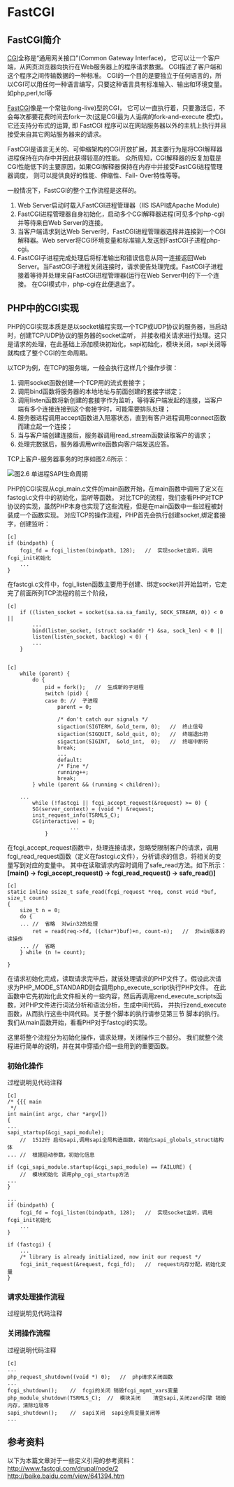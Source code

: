 # FastCGI

## FastCGI简介

[CGI](http://zh.wikipedia.org/wiki/CGI)全称是“通用网关接口”(Common Gateway Interface)，
它可以让一个客户端，从网页浏览器向执行在Web服务器上的程序请求数据。
CGI描述了客户端和这个程序之间传输数据的一种标准。
CGI的一个目的是要独立于任何语言的，所以CGI可以用任何一种语言编写，只要这种语言具有标准输入、输出和环境变量。如php,perl,tcl等

[FastCGI](http://baike.baidu.com/view/641394.htm)像是一个常驻(long-live)型的CGI，
它可以一直执行着，只要激活后，不会每次都要花费时间去fork一次(这是CGI最为人诟病的fork-and-execute 模式)。
它还支持分布式的运算, 即 FastCGI 程序可以在网站服务器以外的主机上执行并且接受来自其它网站服务器来的请求。

FastCGI是语言无关的、可伸缩架构的CGI开放扩展，其主要行为是将CGI解释器进程保持在内存中并因此获得较高的性能。
众所周知，CGI解释器的反复加载是CGI性能低下的主要原因，如果CGI解释器保持在内存中并接受FastCGI进程管理器调度，
则可以提供良好的性能、伸缩性、Fail- Over特性等等。

一般情况下，FastCGI的整个工作流程是这样的。

   1. Web Server启动时载入FastCGI进程管理器（IIS ISAPI或Apache Module)
   1. FastCGI进程管理器自身初始化，启动多个CGI解释器进程(可见多个php-cgi)并等待来自Web Server的连接。
   1. 当客户端请求到达Web Server时，FastCGI进程管理器选择并连接到一个CGI解释器。Web server将CGI环境变量和标准输入发送到FastCGI子进程php-cgi。
   1. FastCGI子进程完成处理后将标准输出和错误信息从同一连接返回Web Server。当FastCGI子进程关闭连接时，请求便告处理完成。FastCGI子进程接着等待并处理来自FastCGI进程管理器(运行在Web Server中)的下一个连接。 在CGI模式中，php-cgi在此便退出了。

## PHP中的CGI实现

PHP的CGI实现本质是是以socket编程实现一个TCP或UDP协议的服务器，当启动时，创建TCP/UDP协议的服务器的socket监听，
并接收相关请求进行处理。这只是请求的处理，在此基础上添加模块初始化，sapi初始化，模块关闭，sapi关闭等就构成了整个CGI的生命周期。

以TCP为例，在TCP的服务端，一般会执行这样几个操作步骤：

 1. 调用socket函数创建一个TCP用的流式套接字；
 1. 调用bind函数将服务器的本地地址与前面创建的套接字绑定；
 1. 调用listen函数将新创建的套接字作为监听，等待客户端发起的连接，当客户端有多个连接连接到这个套接字时，可能需要排队处理；
 1. 服务器进程调用accept函数进入阻塞状态，直到有客户进程调用connect函数而建立起一个连接；
 1. 当与客户端创建连接后，服务器调用read_stream函数读取客户的请求；
 1. 处理完数据后，服务器调用write函数向客户端发送应答。

TCP上客户-服务器事务的时序如图2.6所示：

![图2.6 单进程SAPI生命周期](../images/chapt02/02-02-03-tcp.jpg)

PHP的CGI实现从cgi_main.c文件的main函数开始，在main函数中调用了定义在fastcgi.c文件中的初始化，监听等函数。
对比TCP的流程，我们查看PHP对TCP协议的实现，虽然PHP本身也实现了这些流程，但是在main函数中一些过程被封装成一个函数实现。
对应TCP的操作流程，PHP首先会执行创建socket,绑定套接字，创建监听：

    [c]
    if (bindpath) {
        fcgi_fd = fcgi_listen(bindpath, 128);   //  实现socket监听，调用fcgi_init初始化
        ...
    }

在fastcgi.c文件中，fcgi_listen函数主要用于创建、绑定socket并开始监听，它走完了前面所列TCP流程的前三个阶段，

    [c]
        if ((listen_socket = socket(sa.sa.sa_family, SOCK_STREAM, 0)) < 0 ||
            ...
            bind(listen_socket, (struct sockaddr *) &sa, sock_len) < 0 ||
            listen(listen_socket, backlog) < 0) {
            ...
        }


    [c]
    	while (parent) {
			do {
				pid = fork();   //  生成新的子进程
				switch (pid) {
				case 0: //  子进程
					parent = 0;

					/* don't catch our signals */
					sigaction(SIGTERM, &old_term, 0);   //  终止信号
					sigaction(SIGQUIT, &old_quit, 0);   //  终端退出符
					sigaction(SIGINT,  &old_int,  0);   //  终端中断符
					break;
                    ...
                    default:
					/* Fine */
					running++;
					break;
			} while (parent && (running < children));

        ...
        	while (!fastcgi || fcgi_accept_request(&request) >= 0) {
			SG(server_context) = (void *) &request;
			init_request_info(TSRMLS_C);
			CG(interactive) = 0;
                        ...
                }

在fcgi_accept_request函数中，处理连接请求，忽略受限制客户的请求，调用fcgi_read_request函数（定义在fastcgi.c文件），分析请求的信息，将相关的变量写到对应的变量中。
其中在读取请求内容时调用了safe_read方法。如下所示：
**[main() -> fcgi_accept_request() -> fcgi_read_request() -> safe_read()]**

    [c]
    static inline ssize_t safe_read(fcgi_request *req, const void *buf, size_t count)
    {
        size_t n = 0;
        do {
        ... //  省略  对win32的处理
            ret = read(req->fd, ((char*)buf)+n, count-n);   //  非win版本的读操作
        ... //  省略
        } while (n != count);

    }

在请求初始化完成，读取请求完毕后，就该处理请求的PHP文件了。假设此次请求为PHP_MODE_STANDARD则会调用php_execute_script执行PHP文件。
在此函数中它先初始化此文件相关的一些内容，然后再调用zend_execute_scripts函数，对PHP文件进行词法分析和语法分析，生成中间代码，
并执行zend_execute函数，从而执行这些中间代码。关于整个脚本的执行请参见第三节 脚本的执行。
我们从main函数开始，看看PHP对于fastcgi的实现。

这里将整个流程分为初始化操作，请求处理，关闭操作三个部分。
我们就整个流程进行简单的说明，并在其中穿插介绍一些用到的重要函数。

### 初始化操作
 过程说明见代码注释

    [c]
    /* {{{ main
     */
    int main(int argc, char *argv[])
    {
    ...
    sapi_startup(&cgi_sapi_module);
        //  1512行 启动sapi,调用sapi全局构造函数，初始化sapi_globals_struct结构体
    ... //  根据启动参数，初始化信息

    if (cgi_sapi_module.startup(&cgi_sapi_module) == FAILURE) {
        //  模块初始化 调用php_cgi_startup方法
    ...
    }

    ...
    if (bindpath) {
        fcgi_fd = fcgi_listen(bindpath, 128);   //  实现socket监听，调用fcgi_init初始化
        ...
    }

    if (fastcgi) {
        ...
		/* library is already initialized, now init our request */
		fcgi_init_request(&request, fcgi_fd);   //  request内存分配，初始化变量
    }


### 请求处理操作流程
 过程说明见代码注释



### 关闭操作流程
 过程说明代码注释

    [c]
    ...
    php_request_shutdown((void *) 0);   //  php请求关闭函数
    ...
    fcgi_shutdown();    //  fcgi的关闭 销毁fcgi_mgmt_vars变量
    php_module_shutdown(TSRMLS_C);  //  模块关闭    清空sapi,关闭zend引擎 销毁内存，清除垃圾等
    sapi_shutdown();    //  sapi关闭  sapi全局变量关闭等
    ...


## 参考资料
以下为本篇文章对于一些定义引用的参考资料：  
http://www.fastcgi.com/drupal/node/2  
http://baike.baidu.com/view/641394.htm  

